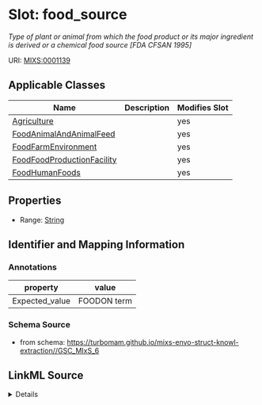 # Slot: food_source


_Type of plant or animal from which the food product or its major ingredient is derived or a chemical food source [FDA CFSAN 1995]_



URI: [MIXS:0001139](https://w3id.org/mixs/0001139)



<!-- no inheritance hierarchy -->




## Applicable Classes

| Name | Description | Modifies Slot |
| --- | --- | --- |
[Agriculture](Agriculture.md) |  |  yes  |
[FoodAnimalAndAnimalFeed](FoodAnimalAndAnimalFeed.md) |  |  yes  |
[FoodFarmEnvironment](FoodFarmEnvironment.md) |  |  yes  |
[FoodFoodProductionFacility](FoodFoodProductionFacility.md) |  |  yes  |
[FoodHumanFoods](FoodHumanFoods.md) |  |  yes  |







## Properties

* Range: [String](String.md)





## Identifier and Mapping Information





### Annotations

| property | value |
| --- | --- |
| Expected_value | FOODON term |



### Schema Source


* from schema: https://turbomam.github.io/mixs-envo-struct-knowl-extraction//GSC_MIxS_6




## LinkML Source

<details>
```yaml
name: food_source
annotations:
  Expected_value:
    tag: Expected_value
    value: FOODON term
description: Type of plant or animal from which the food product or its major ingredient
  is derived or a chemical food source [FDA CFSAN 1995]
title: food source
notes:
- food
- source
from_schema: https://turbomam.github.io/mixs-envo-struct-knowl-extraction//GSC_MIxS_6
rank: 1000
slot_uri: MIXS:0001139
multivalued: false
alias: food_source
domain_of:
- Agriculture
- FoodAnimalAndAnimalFeed
- FoodFarmEnvironment
- FoodFoodProductionFacility
- FoodHumanFoods
range: string

```
</details>
